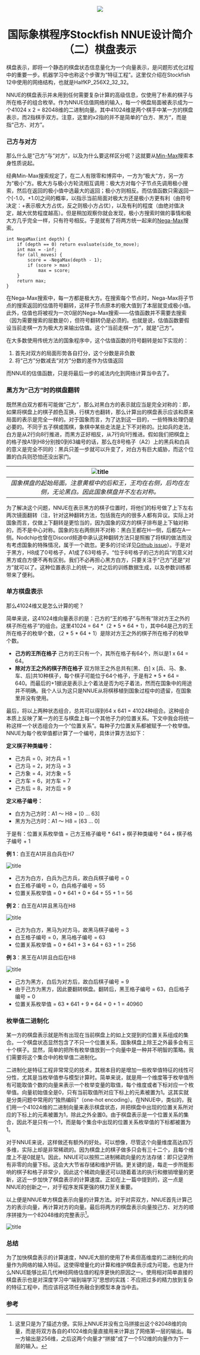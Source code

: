 <p align="center">
  <img src="https://cdn.discordapp.com/attachments/724700045525647420/729135226365804594/SFNNUE2.png">
</p>

<h1 align="center">国际象棋程序Stockfish NNUE设计简介（二）棋盘表示</h1>


棋盘表示，即将一个静态的棋盘状态信息量化为一个向量表示，是问题形式化过程中的重要一步。机器学习中也称这个步骤为“特征工程”。这里仅介绍在Stockfish 12中使用的网络结构，也就是HalfKP_256X2_32_32。

NNUE的棋盘表示并未用到任何需要复杂计算的高级信息，仅使用了朴素的棋子与所在格子的组合枚举。作为NNUE估值网络的输入，每一个棋盘局面被表示成为一个41024 x 2 = 82048维的二进制向量。其中41024维是两个棋手中某一方的棋盘表示，而2指棋手双方。注意，这里的x2指的并不是简单的”白方、黑方“，而是指“己方、对方”。


### 己方与对方

那么什么是“己方“与“对方”，以及为什么要这样区分呢？这就要从[Min-Max](https://www.chessprogramming.org/Minimax)搜索本身性质说起。

经典Min-Max搜索规定了，在二人有限零和博弈中，一方为“极大”方，另一方为“极小”方。极大方与极小方轮流相互调用：极大方对每个子节点先调用极小搜索，然后在返回的极小值中选最大的返回；极小方则相反。而估值函数只需返回一个[-1.0，+1.0]之间的概率，以指示当前局面对极大方还是极小方更有利（由符号决定：+表示极大方占优，反之则极小方占优），以及有利的程度（由绝对值决定，越大优势程度越高）。但是稍加观察你就会发现，极小方搜索时做的事情和极大方几乎完全一样，只有符号相反。于是就有了将两方统一起来的[Nega-Max](https://www.chessprogramming.org/Negamax)搜索。
```
int NegaMax(int depth) {
    if (depth == 0) return evaluate(side_to_move);
    int max = -inf;
    for (all_moves) {
        score = -NegaMax(depth - 1);
        if (score > max)
            max = score;
    }
    return max;
}
```
在Nega-Max搜索中，每一方都是极大方。在搜索每个节点时，Nega-Max将子节点的搜索返回的估值符号翻转，这样子节点原本的极大值到了本层就变成极小值。此外，估值也将被视为一次0层的Nega-Max搜索——估值函数并不需要去搜索（因为需要搜索的层数是0），但符号翻转仍是必须的。也就是说，估值函数要假设当前走棋一方为极大方来输出估值。这个“当前走棋一方”，就是“己方“。

在大多数使用传统方法的国象程序中，这个估值函数的符号翻转是如下实现的：

1. 首先对双方的局面形势各自打分，这个分数是非负数
2. 将“己方”分数减去“对方”分数的差作为估值返回

而NNUE的估值函数，只是将最后一步的减法内化到网络计算当中去了。


### 黑方为“己方”时的棋盘翻转

既然黑白双方都有可能做“己方”，那么对黑白方的表示就应当是完全对称的：即，如果将棋盘上的棋子颜色互换，行棋方也翻转，那么计算出的棋盘表示应该和原来局面的表示是完全一样的。对于国象而言，为了达到这一目的，一些特殊处理仍是必要的。不同于五子棋或围棋，象棋中某些走法是上下不对称的。比如兵的走法，白方是从2行向8行推进，而黑方正好相反，从7行向1行推进。假如我们把棋盘上的格子按A1到H8分别按0到63编号的话，那么在8号格子（A2）上的黑兵和白兵的意义是完全不同的：黑兵只差一步就可以升变了，对白方有巨大威胁，而这个位置的白兵则恐怕还没出家门。

| ![title](./img/p2-1.png) |
| :---:       |
| <em>国象棋盘的起始局面。注意黄框中的后和王，王均在右侧，后均在左侧，无论黑白。因此国象棋盘并不左右对称。</em> |

为了解决这个问题，NNUE在表示黑方的棋子位置时，将他们的标号做了上下左右两次镜面翻转（注，针对这种翻转方法，包括我在内的很多人都有异议。实际上对国象而言，仅做上下翻转是更恰当的，因为国象的双方的棋子排布是上下轴对称的，而不是中心对称。国象的左右两侧并不对称：黑白王都在H一侧，后都在A一侧。Nodchip也曾在Discord频道中承认这种翻转方法只是照搬了将棋的做法而没有考虑国象的特殊情况，属于一个疏忽。更多的讨论详见[Github issue](https://github.com/official-stockfish/Stockfish/issues/3021)）。于是对于黑方，H8成了0号格子，A1成了63号格子。“位于8号格子的己方的兵”的意义对黑方或白方便不再有区别。我们不必再担心黑方白方，只要关注于“己方”还是“对方”就可以了。这种位置表示上的统一，对之后的训练数据生成，以及参数训练都带来了便利。


### 单方棋盘表示

那么41024维又是怎么计算的呢？

简单来说，这41024维向量表示的是：己方的“王的格子”与所有“除对方王之外的棋子所在格子”的组合。这里41024 = 64 *（2 * 5 * 64 + 1），其中64是己方的王所在格子的枚举个数，（2 * 5 * 64 + 1）是除对方王之外的棋子所在格子的枚举个数。

* **己方的王所在格子** 己方的王只有一个，其所在格子有64个，所以是1 x 64 = 64。
* **除对方王之外的棋子所在格子** 双方除王之外总共有[黑、白] x [兵、马、象、车、后]共10种棋子，每个棋子可能位于64个格子，于是有2 * 5 * 64 = 640。而最后的+1据说是表示上个着法是否为吃子着法，然而在国象中的用途并不明确。我个人认为这只是NNUE从将棋移植到国象过程中的遗留，在国象里并没有使用。

最后，将以上两种状态组合，总共可以得到64 x 641 = 41024种组合。这种组合本质上反映了某一方的王与棋盘上每一个其他子力的位置关系。下文中我会将统一称这样一个状态组合为一个“位置关系”。每种子力位置关系都被赋予一个枚举值。NNUE为每个枚举值都计算了一个编号，具体计算方法如下：

**定义棋子种类编号：**

* 己方兵 = 0，对方兵 = 1
* 己方马 = 2，对方马 = 3
* 己方象 = 4，对方象 = 5
* 己方车 = 6，对方车 = 7
* 己方后 = 8，对方后 = 9

**定义格子编号：**

* 白方为己方时：A1 ～ H8 = [0 ... 63]
* 黑方为己方时：A1 ～ H8 = [63 ... 0]

于是有：位置关系枚举值 = 己方王格子编号 * 641 + 棋子种类编号 * 64 + 棋子格子编号 + 1

**例 1**：白王在A1并且白兵在H7

![title](./img/p2-2.png)

* 己方为白方，白兵为己方兵，故白兵棋子编号 = 0
* 白王格子编号 = 0，白兵格子编号 = 55
* 位置关系枚举值 = 0 * 641 + 0 * 64 + 55 + 1 = 56

**例 2**：白王在A1并且黑马在H8

![title](./img/p2-3.png)

* 己方为白方，黑马为对方马，故黑马棋子编号 = 3
* 白王格子编号 = 0，黑马格子编号 = 63
* 位置关系枚举值 = 0 * 641 + 3 * 64 + 63 + 1 = 256

**例 3**：黑王在A1并且白后在H8

![title](./img/p2-4.png)

* 己方为黑方，白后为对方后，故白后棋子编号 = 9
* 由于己方为黑方，因此要翻转棋盘。翻转后，黑王格子编号 = 63，白后格子编号 = 0
* 位置关系枚举值 = 63 * 641 + 9 * 64 + 0 + 1 = 40960


### 枚举值二进制化

某一方的棋盘表示就是所有出现在当前棋盘上的如上文提到的位置关系组成的集合。一个棋盘状态显然包含了不只一个位置关系，国象棋盘上除王之外最多会有三十个棋子。显然，简单的把所有枚举值放到一个向量中是一种并不明智的策略。我们需要将这个集合中的枚举值二进制化。

二进制化是特征工程非常常见的技术，其根本目的是增加一些枚举值特征的线性可分性，尤其是当枚举值参与模型计算时。简单来说，就是用一个维度等于枚举值所有可能取值个数的向量来表示一个枚举变量的取值，每个维度或者下标对应一个枚举值。向量初始值全是0，只有当前取值所对应下标上的元素被置为1。这其实就是分类问题中常用的“独热编码”（one-hot encoding）。在NNUE中，类似的，我们用一个41024维的二进制向量来表示棋盘状态，并把棋盘中出现的位置关系所对应的下标上的元素被置为1，除此之外全置0。由于棋盘表示是一个位置关系的集合，因此不是只有一个1，而是每个集合中出现的位置关系枚举值的下标都被置为1。

对于NNUE来说，这样做还有额外的好处。可以想像，尽管这个向量维度高达四万多维，实际上却是非常稀疏的。因为棋盘上的棋子做多只会有三十二个，且每个维度上不是0就是1。因此，NNUE可以按照二进制稀疏向量的方法存储：即只记录所有非零的向量下标。这会大大节省存储和维护开销。更关键的是，每走一步所能影响的棋子和格子非常少，因此这个稀疏向量还可以随着着法的执行和撤销增量的更新，这近一步加快了棋盘表示的计算速度。正如在上一篇中提到的，这一点是NNUE的创新之一，对于程序发挥更强的棋力至关重要。

以上便是NNUE单方棋盘表示向量的计算方法。对于对弈双方，NNUE首先计算己方的表示向量，再计算对方的向量。最后将两方的棋盘表示向量按己方、对方的顺序拼接为一个82048维的完整表示[^1]。

![title](./img/p2-5.png)


### 总结

为了加快棋盘表示的计算速度，NNUE大胆的使用了朴素但高维度的二进制化的向量作为网络的输入特征。这使得增量化的计算和维护棋盘表示成为可能，也是为什么NNUE能够比前几代神经网络估值的程序更快的原因之一。使用相对简单直接的棋盘表示也是对深度学习中“端到端学习”思想的实践：不应把过多的精力放到复杂的特征工程中，而应该将这项任务融合到模型本身当中去。


### 参考

[^1]: 这里只是为了描述方便。实际上NNUE并没有立马拼接出这个82048维的向量，而是将双方各自的41024维向量直接用来计算出了网络第一层的输出。每一方输出是256维，之后这两个向量才“拼接”成了一个512维的向量作为下一层的输入。
